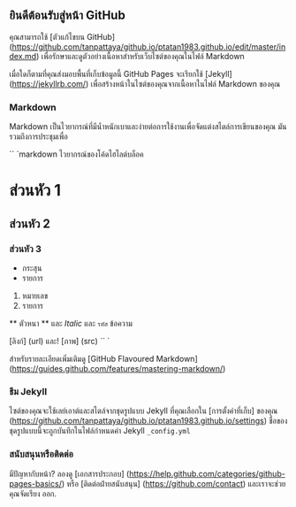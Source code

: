 ## ยินดีต้อนรับสู่หน้า GitHub

คุณสามารถใช้ [ตัวแก้ไขบน GitHub] (https://github.com/tanpattaya/github.io/ptatan1983.github.io/edit/master/index.md) เพื่อรักษาและดูตัวอย่างเนื้อหาสำหรับเว็บไซต์ของคุณในไฟล์ Markdown

เมื่อใดก็ตามที่คุณส่งมอบพื้นที่เก็บข้อมูลนี้ GitHub Pages จะเรียกใช้ [Jekyll] (https://jekyllrb.com/) เพื่อสร้างหน้าในไซต์ของคุณจากเนื้อหาในไฟล์ Markdown ของคุณ

### Markdown

Markdown เป็นไวยากรณ์ที่มีน้ำหนักเบาและง่ายต่อการใช้งานเพื่อจัดแต่งสไตล์การเขียนของคุณ มันรวมถึงการประชุมเพื่อ

`` `markdown
ไวยากรณ์ของโค้ดไฮไลต์บล็อค

# ส่วนหัว 1
## ส่วนหัว 2
### ส่วนหัว 3

- กระสุน
- รายการ

1. หมายเลข
2. รายการ

** ตัวหนา ** และ _Italic_ และ `รหัส` ข้อความ

[ลิงก์] (url) และ! [ภาพ] (src)
`` `

สำหรับรายละเอียดเพิ่มเติมดู [GitHub Flavoured Markdown] (https://guides.github.com/features/mastering-markdown/)

### ธีม Jekyll

ไซต์ของคุณจะใช้เลย์เอาต์และสไตล์จากชุดรูปแบบ Jekyll ที่คุณเลือกใน [การตั้งค่าที่เก็บ] ของคุณ (https://github.com/tanpattaya/github.io/ptatan1983.github.io/settings) ชื่อของชุดรูปแบบนี้จะถูกบันทึกในไฟล์กำหนดค่า Jekyll `_config.yml`

### สนับสนุนหรือติดต่อ

มีปัญหากับหน้า? ลองดู [เอกสารประกอบ] (https://help.github.com/categories/github-pages-basics/) หรือ [ติดต่อฝ่ายสนับสนุน] (https://github.com/contact) และเราจะช่วยคุณจัดเรียง ออก.
